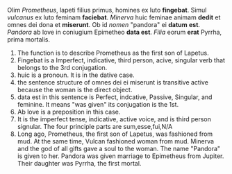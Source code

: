 Olim *Prometheus*, lapeti filius primus, homines ex luto **fingebat**. Simul *vulcanus* ex luto feminam **faciebat**. *Minerva* huic feminae animam **dedit** et omnes dei dona et **miserunt**. Ob id *nomen* "pandora" ei **datum** **est**. *Pandora* ab love in coniugium Epimetheo **data est**. *Filia* eorum **erat** Pyrrha, prima mortalis.
1. The function is to describe Prometheus as the first son of Lapetus.
2. Fingebat is a Imperfect, indicative, third person, acive, singular verb that belongs to the 3rd conjugation.
3. huic is a pronoun. It is in the dative case.
4. the sentence structure of omnes dei ei miserunt is transitive active because the woman is the direct object. 
5. data est in this sentence is Perfect, indcative, Passive, Singular, and feminine. It means "was given" its conjugation is the 1st.
6. Ab love is a preposition in this case.
7. It is the imperfect tense, indicative, active voice, and is third person signular. The four principle parts are sum,esse,fui,N/A
8. Long ago, Prometheus, the first son of Lapetus, was fashioned from mud. At the same time, Vulcan fashioned woman from mud. Minerva and the god of all gifts gave a soul to the woman. The name "Pandora" is given to her. Pandora was given marriage to Epimetheus from Jupiter. Their daughter was Pyrrha, the first mortal.
